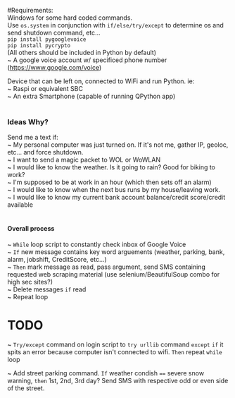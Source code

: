 #Requirements:<br>
Windows for some hard coded commands.<br>
Use `os.system` in conjunction with `if/else/try/except` to determine os and send shutdown command, etc...<br>
`pip install pygooglevoice`<br>
`pip install pycrypto`<br>
(All others should be included in Python by default)<br>
~ A google voice account w/ specificed phone number (https://www.google.com/voice)<br>

Device that can be left on, connected to WiFi and run Python. ie:<br>
~ Raspi or equivalent SBC<br>
~ An extra Smartphone (capable of running QPython app)<br>
<br>
### Ideas Why?<br>
Send me a text if:<br>
~ My personal computer was just turned on. If it's not me, gather IP, geoloc, etc... and force shutdown.<br>
~ I want to send a magic packet to WOL or WoWLAN<br>
~ I would like to know the weather. Is it going to rain? Good for biking to work?<br>
~ I'm supposed to be at work in an hour (which then sets off an alarm)<br>
~ I would like to know when the next bus runs by my house/leaving work.<br>
~ I would like to know my current bank account balance/credit score/credit available<br>
<br>
#### Overall process<br>

~ `While` loop script to constantly check inbox of Google Voice <br>
~ `If` new message contains key word arguements (weather, parking, bank, alarm, jobshift, CreditScore, etc...) <br>
~ `Then` mark message as read, pass argument, send SMS containing requested web scraping material (use selenium/BeautifulSoup combo for high sec sites?)<br>
~ Delete messages `if` read<br>
~ Repeat loop <br>

# TODO
~ `Try/except` command on login script to `try urllib` command `except` `if` it spits an error because computer isn't connected to wifi. `Then` repeat `while` loop

~ Add street parking command. `If` weather condish `==` severe snow warning, `then` 1st, 2nd, 3rd day? Send SMS with respective odd or even side of the street.
